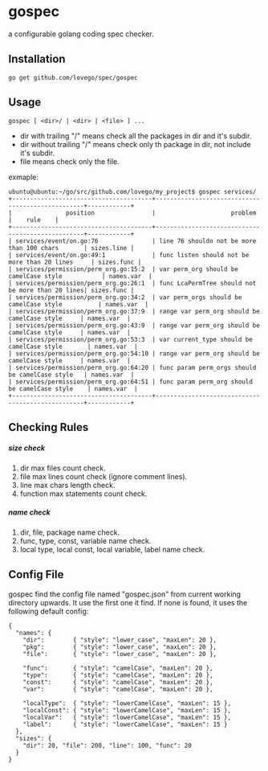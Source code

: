 # gospec
a configurable golang coding spec checker.

## Installation
    go get github.com/lovego/spec/gospec

## Usage
    gospec [ <dir>/ | <dir> | <file> ] ...
- dir with trailing "/" means check all the packages in dir and it&apos;s subdir.
- dir without trailing "/" means check only th package in dir, not include it&apos;s subdir.
- file means check only the file.

exmaple:
```
ubuntu@ubuntu:~/go/src/github.com/lovego/my_project$ gospec services/
+---------------------------------------+--------------------------------------------------+------------+
|               position                |                     problem                      |    rule    |
+---------------------------------------+--------------------------------------------------+------------+
| services/event/on.go:76               | line 76 shouldn not be more than 100 chars       | sizes.line |
| services/event/on.go:49:1             | func listen should not be more than 20 lines     | sizes.func |
| services/permission/perm_org.go:15:2  | var perm_org should be camelCase style           | names.var  |
| services/permission/perm_org.go:26:1  | func LcaPermTree should not be more than 20 lines| sizes.func |
| services/permission/perm_org.go:34:2  | var perm_orgs should be camelCase style          | names.var  |
| services/permission/perm_org.go:37:9  | range var perm_org should be camelCase style     | names.var  |
| services/permission/perm_org.go:43:9  | range var perm_org should be camelCase style     | names.var  |
| services/permission/perm_org.go:53:3  | var current_type should be camelCase style       | names.var  |
| services/permission/perm_org.go:54:10 | range var perm_org should be camelCase style     | names.var  |
| services/permission/perm_org.go:64:20 | func param perm_orgs should be camelCase style   | names.var  |
| services/permission/perm_org.go:64:51 | func param perm_org should be camelCase style    | names.var  |
+---------------------------------------+--------------------------------------------------+------------+
```

## Checking Rules

##### size check
1. dir max files count check.
2. file max lines count check (ignore comment lines).
3. line max chars length check.
4. function max statements count check.


##### name check
1. dir, file, package name check.
2. func, type, const, variable name check.
3. local type, local const, local variable, label name check.

## Config File
gospec find the config file named "gospec.json" from current working directory upwards. It use the first one it find. If none is found, it uses the following default config:
```
{
  "names": {
    "dir":        { "style": "lower_case", "maxLen": 20 },
    "pkg":        { "style": "lower_case", "maxLen": 20 },
    "file":       { "style": "lower_case", "maxLen": 20 },

    "func":       { "style": "camelCase", "maxLen": 20 },
    "type":       { "style": "camelCase", "maxLen": 20 },
    "const":      { "style": "camelCase", "maxLen": 20 },
    "var":        { "style": "camelCase", "maxLen": 20 },

    "localType":  { "style": "lowerCamelCase", "maxLen": 15 },
    "localConst": { "style": "lowerCamelCase", "maxLen": 15 },
    "localVar":   { "style": "lowerCamelCase", "maxLen": 15 },
    "label":      { "style": "lowerCamelCase", "maxLen": 15 }
  },
  "sizes": {
    "dir": 20, "file": 200, "line": 100, "func": 20
  }
}
```
